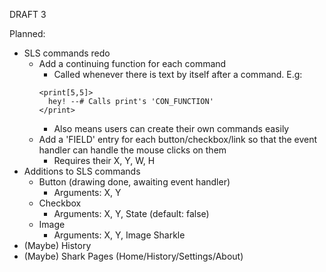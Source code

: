 DRAFT 3

Planned: 
- SLS commands redo
  - Add a continuing function for each command
    - Called whenever there is text by itself after a command. E.g:
    ```
    <print[5,5]>
      hey! --# Calls print's 'CON_FUNCTION'
    </print>
    ```
    - Also means users can create their own commands easily
  - Add a 'FIELD' entry for each button/checkbox/link so that the event handler can handle the mouse clicks on them
    - Requires their X, Y, W, H
- Additions to SLS commands
  - Button (drawing done, awaiting event handler)
    - Arguments: X, Y
  - Checkbox
    - Arguments: X, Y, State (default: false)
  - Image
    - Arguments: X, Y, Image Sharkle
- (Maybe) History
- (Maybe) Shark Pages (Home/History/Settings/About)

